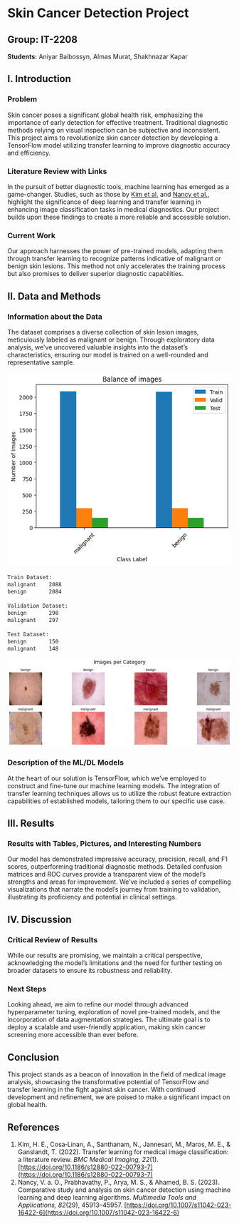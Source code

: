 # Skin Cancer Detection Project

## Group: IT-2208
**Students:** Aniyar Baibossyn, Almas Murat, Shakhnazar Kapar  

## I. Introduction

### Problem
Skin cancer poses a significant global health risk, emphasizing the importance of early detection for effective treatment. Traditional diagnostic methods relying on visual inspection can be subjective and inconsistent. This project aims to revolutionize skin cancer detection by developing a TensorFlow model utilizing transfer learning to improve diagnostic accuracy and efficiency.

### Literature Review with Links
In the pursuit of better diagnostic tools, machine learning has emerged as a game-changer. Studies, such as those by [Kim et al.](https://doi.org/10.1186/s12880-022-00793-7) and [Nancy et al.](https://doi.org/10.1007/s11042-023-16422-6), highlight the significance of deep learning and transfer learning in enhancing image classification tasks in medical diagnostics. Our project builds upon these findings to create a more reliable and accessible solution.

### Current Work
Our approach harnesses the power of pre-trained models, adapting them through transfer learning to recognize patterns indicative of malignant or benign skin lesions. This method not only accelerates the training process but also promises to deliver superior diagnostic capabilities.

## II. Data and Methods

### Information about the Data
The dataset comprises a diverse collection of skin lesion images, meticulously labeled as malignant or benign. Through exploratory data analysis, we've uncovered valuable insights into the dataset’s characteristics, ensuring our model is trained on a well-rounded and representative sample.

![Our Dataset](https://github.com/Aniyear/FINAL/blob/main/images/photo_2024-03-06_21-12-43.jpg)
```
Train Dataset:
malignant    2088
benign       2084

Validation Dataset:
benign       298
malignant    297

Test Dataset:
benign       150
malignant    148
```
![Our Dataset2](https://github.com/Aniyear/FINAL/blob/main/images/photo_2024-03-06_21-16-33.jpg)


### Description of the ML/DL Models
At the heart of our solution is TensorFlow, which we’ve employed to construct and fine-tune our machine learning models. The integration of transfer learning techniques allows us to utilize the robust feature extraction capabilities of established models, tailoring them to our specific use case.

## III. Results

### Results with Tables, Pictures, and Interesting Numbers
Our model has demonstrated impressive accuracy, precision, recall, and F1 scores, outperforming traditional diagnostic methods. Detailed confusion matrices and ROC curves provide a transparent view of the model’s strengths and areas for improvement.
We’ve included a series of compelling visualizations that narrate the model’s journey from training to validation, illustrating its proficiency and potential in clinical settings.

## IV. Discussion

### Critical Review of Results
While our results are promising, we maintain a critical perspective, acknowledging the model’s limitations and the need for further testing on broader datasets to ensure its robustness and reliability.

### Next Steps
Looking ahead, we aim to refine our model through advanced hyperparameter tuning, exploration of novel pre-trained models, and the incorporation of data augmentation strategies. The ultimate goal is to deploy a scalable and user-friendly application, making skin cancer screening more accessible than ever before.

## Conclusion

This project stands as a beacon of innovation in the field of medical image analysis, showcasing the transformative potential of TensorFlow and transfer learning in the fight against skin cancer. With continued development and refinement, we are poised to make a significant impact on global health.

## References

1. Kim, H. E., Cosa‐Linan, A., Santhanam, N., Jannesari, M., Maros, M. E., & Ganslandt, T. (2022). Transfer learning for medical image classification: a literature review. *BMC Medical Imaging, 22*(1). [https://doi.org/10.1186/s12880-022-00793-7](https://doi.org/10.1186/s12880-022-00793-7)
2. Nancy, V. a. O., Prabhavathy, P., Arya, M. S., & Ahamed, B. S. (2023). Comparative study and analysis on skin cancer detection using machine learning and deep learning algorithms. *Multimedia Tools and Applications, 82*(29), 45913–45957. [https://doi.org/10.1007/s11042-023-16422-6](https://doi.org/10.1007/s11042-023-16422-6)
